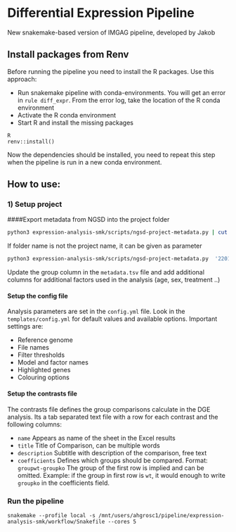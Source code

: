 # Differential Expression Pipeline

New snakemake-based version of IMGAG pipeline, developed by Jakob

## Install packages from Renv

Before running the pipeline you need to install the R packages. Use this approach:

- Run snakemake pipeline with conda-environments. You will get an error in `rule diff_expr`. From the error log, take the location of the R conda environment
- Activate the R conda environment
-  Start R and install the missing packages
```
R
renv::install()
```

Now the dependencies should be installed, you need to repeat this step when the pipeline is run in a new conda environment.


## How to use:


### 1) Setup project

####Export metadata from NGSD into the project folder

```bash
python3 expression-analysis-smk/scripts/ngsd-project-metadata.py | cut -f1,5,6 > metadata.tsv
```

If folder name is not the project name, it can be given as parameter

```bash
python3 expression-analysis-smk/scripts/ngsd-project-metadata.py  '220100_My_Project` | cut -f1,5,6 > metadata.tsv
```

Update the group column in the `metadata.tsv` file and add additional columns for additional factors used in the analysis (age, sex, treatment ..)


#### Setup the config file

Analysis parameters are set in the `config.yml` file. Look in the `templates/config.yml` for default values and available options. Important settings are:

- Reference genome
- File names
- Filter thresholds
- Model and factor names
- Highlighted genes
- Colouring options


#### Setup the contrasts file

The contrasts file defines the group comparisons calculate in the DGE analysis. Its a tab separated text file with a row for each contrast and the following columns:

- `name`  Appears as name of the sheet in the Excel results
- `title` Title of Comparison, can be multiple words
- `description` Subtitle with description of the comparison, free text
- `coefficients` Defines which groups should be compared. Format: `groupwt-groupko` The group of the first row is implied and can be omitted. Example: if the group in first row is `wt`, it would enough to write `groupko` in the coefficients field.


### Run the pipeline

```
snakemake --profile local -s /mnt/users/ahgrosc1/pipeline/expression-analysis-smk/workflow/Snakefile --cores 5
```


